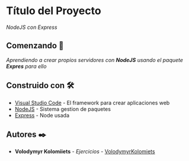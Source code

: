 # Título del Proyecto

_NodeJS con Express_

## Comenzando 🚀

_Aprendiendo a crear propios servidores con **NodeJS** usando el paquete **Expres** para ello_


## Construido con 🛠️

* [Visual Studio Code](https://code.visualstudio.com) - El framework para crear aplicaciones web 
* [NodeJS](https://www.npmjs.com) - Sistema gestion de paquetes
* [Express](https://www.npmjs.com/package/express) - Node  usada

## Autores ✒️ 

* **Volodymyr Kolomiiets** - *Ejercicios* - [VolodymyrKolomiets](https://github.com/VolodymyrKolomiets)